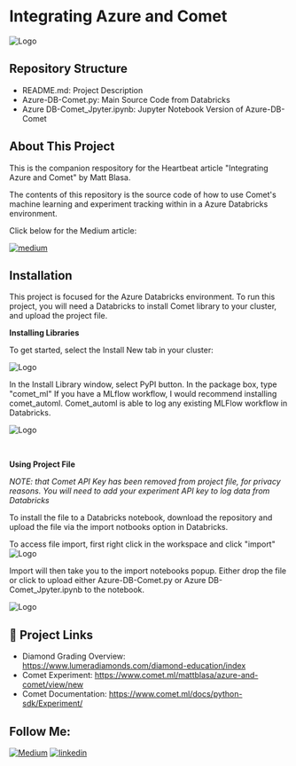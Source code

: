 
# Integrating Azure and Comet 


![Logo](https://i.ibb.co/vHNXVFb/9e52caaa2de099bd1b1ba9616e497f58.jpg)


## Repository Structure
* README.md: Project Description
* Azure-DB-Comet.py: Main Source Code from Databricks 
* Azure DB-Comet_Jpyter.ipynb: Jupyter Notebook Version of Azure-DB-Comet
## About This Project

This is the companion respository for the Heartbeat article "Integrating Azure and Comet"
by Matt Blasa.  

The contents of this repository is the source code of how to use Comet's machine learning
and experiment tracking within in a Azure Databricks environment.

Click below for the Medium article: 

[![medium](https://img.shields.io/badge/Medium_Article-000?style=for-the-badge&logo=ko-fi&logoColor=white)](https://katherinempeterson.com/)


## Installation

This project is focused for the Azure Databricks environment. 
To run this project, you will need a Databricks to install Comet library to your cluster, 
and upload the project file. 


<b>Installing Libraries</b>

To get started, select the Install New tab in your cluster:

![Logo](https://cdn-images-1.medium.com/max/640/1*7XSXE1druNLR7afGyeQvJQ.png)

In the Install Library window, select PyPI button. In the package box, type "comet_ml"
If you have a MLflow workflow, I would recommend installing comet_automl. Comet_automl
is able to log any existing MLFlow workflow in Databricks. 

![Logo](https://cdn-images-1.medium.com/max/640/1*e_TkO3CyTjb4ks-yBBJjSQ.png)

<br>

<b>Using Project File</b>

<i>NOTE: that Comet API Key has been removed from project file, for privacy reasons. 
You will need to add your experiment API key to log data from Databricks </i>

To install the file to a Databricks notebook, download the repository and upload the
file via the import notbooks option in Databricks. 

To access file import, first right click in the workspace and click "import" 
![Logo](https://i.ibb.co/QbnQqyR/Import.png)

Import will then take you to the import notebooks popup. Either drop the file or click to upload either
Azure-DB-Comet.py or Azure DB-Comet_Jpyter.ipynb to the notebook.

![Logo](https://i.ibb.co/BC0dyWJ/uploading-file.png)



## 🔗  Project Links

* Diamond Grading Overview: https://www.lumeradiamonds.com/diamond-education/index
* Comet Experiment: https://www.comet.ml/mattblasa/azure-and-comet/view/new
* Comet Documentation: https://www.comet.ml/docs/python-sdk/Experiment/


## Follow Me:
[![Medium](https://img.shields.io/badge/Medium-12100E?style=for-the-badge&logo=medium&logoColor=white)](https://blaza.medium.com/)
[![linkedin](https://img.shields.io/badge/linkedin-0A66C2?style=for-the-badge&logo=linkedin&logoColor=white)](https://www.linkedin.com/in/mblasa/)


